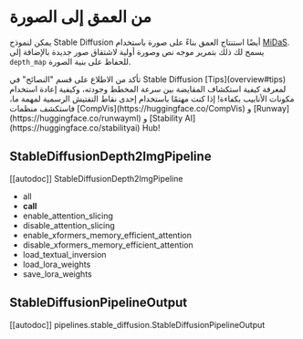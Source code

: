 # من العمق إلى الصورة
يمكن لنموذج Stable Diffusion أيضًا استنتاج العمق بناءً على صورة باستخدام [MiDaS](https://github.com/isl-org/MiDaS). يسمح لك ذلك بتمرير موجه نص وصورة أولية لاشتقاق صور جديدة بالإضافة إلى `depth_map` للحفاظ على بنية الصورة.

<Tip>
تأكد من الاطلاع على قسم "النصائح" في Stable Diffusion [Tips](overview#tips) لمعرفة كيفية استكشاف المقايضة بين سرعة المخطط وجودته، وكيفية إعادة استخدام مكونات الأنابيب بكفاءة!
إذا كنت مهتمًا باستخدام إحدى نقاط التفتيش الرسمية لمهمة ما، فاستكشف منظمات [CompVis](https://huggingface.co/CompVis) و [Runway](https://huggingface.co/runwayml) و [Stability AI](https://huggingface.co/stabilityai) Hub!
</Tip>

## StableDiffusionDepth2ImgPipeline
[[autodoc]] StableDiffusionDepth2ImgPipeline
- all
- __call__
- enable_attention_slicing
- disable_attention_slicing
- enable_xformers_memory_efficient_attention
- disable_xformers_memory_efficient_attention
- load_textual_inversion
- load_lora_weights
- save_lora_weights

## StableDiffusionPipelineOutput
[[autodoc]] pipelines.stable_diffusion.StableDiffusionPipelineOutput
